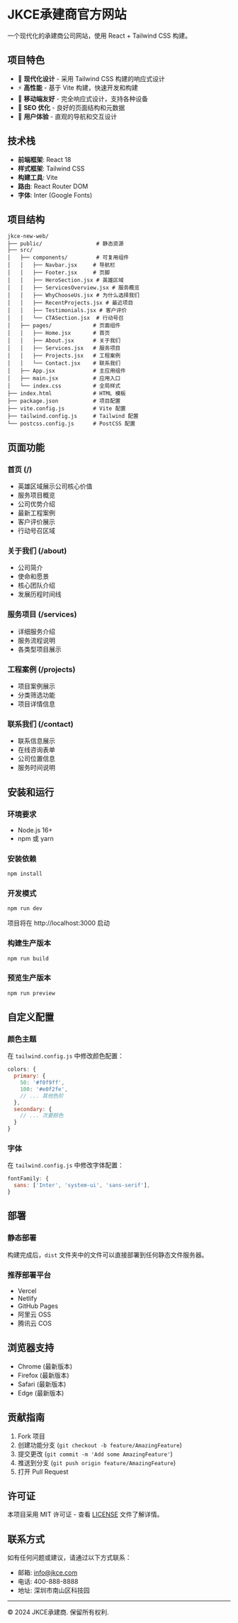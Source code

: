 # JKCE承建商官方网站

一个现代化的承建商公司网站，使用 React + Tailwind CSS 构建。

## 项目特色

- 🎨 **现代化设计** - 采用 Tailwind CSS 构建的响应式设计
- ⚡ **高性能** - 基于 Vite 构建，快速开发和构建
- 📱 **移动端友好** - 完全响应式设计，支持各种设备
- 🚀 **SEO 优化** - 良好的页面结构和元数据
- 🎯 **用户体验** - 直观的导航和交互设计

## 技术栈

- **前端框架**: React 18
- **样式框架**: Tailwind CSS
- **构建工具**: Vite
- **路由**: React Router DOM
- **字体**: Inter (Google Fonts)

## 项目结构

```
jkce-new-web/
├── public/                 # 静态资源
├── src/
│   ├── components/         # 可复用组件
│   │   ├── Navbar.jsx     # 导航栏
│   │   ├── Footer.jsx     # 页脚
│   │   ├── HeroSection.jsx # 英雄区域
│   │   ├── ServicesOverview.jsx # 服务概览
│   │   ├── WhyChooseUs.jsx # 为什么选择我们
│   │   ├── RecentProjects.jsx # 最近项目
│   │   ├── Testimonials.jsx # 客户评价
│   │   └── CTASection.jsx  # 行动号召
│   ├── pages/             # 页面组件
│   │   ├── Home.jsx       # 首页
│   │   ├── About.jsx      # 关于我们
│   │   ├── Services.jsx   # 服务项目
│   │   ├── Projects.jsx   # 工程案例
│   │   └── Contact.jsx    # 联系我们
│   ├── App.jsx            # 主应用组件
│   ├── main.jsx           # 应用入口
│   └── index.css          # 全局样式
├── index.html             # HTML 模板
├── package.json           # 项目配置
├── vite.config.js         # Vite 配置
├── tailwind.config.js     # Tailwind 配置
└── postcss.config.js      # PostCSS 配置
```

## 页面功能

### 首页 (/)
- 英雄区域展示公司核心价值
- 服务项目概览
- 公司优势介绍
- 最新工程案例
- 客户评价展示
- 行动号召区域

### 关于我们 (/about)
- 公司简介
- 使命和愿景
- 核心团队介绍
- 发展历程时间线

### 服务项目 (/services)
- 详细服务介绍
- 服务流程说明
- 各类型项目展示

### 工程案例 (/projects)
- 项目案例展示
- 分类筛选功能
- 项目详情信息

### 联系我们 (/contact)
- 联系信息展示
- 在线咨询表单
- 公司位置信息
- 服务时间说明

## 安装和运行

### 环境要求
- Node.js 16+ 
- npm 或 yarn

### 安装依赖
```bash
npm install
```

### 开发模式
```bash
npm run dev
```
项目将在 http://localhost:3000 启动

### 构建生产版本
```bash
npm run build
```

### 预览生产版本
```bash
npm run preview
```

## 自定义配置

### 颜色主题
在 `tailwind.config.js` 中修改颜色配置：
```javascript
colors: {
  primary: {
    50: '#f0f9ff',
    100: '#e0f2fe',
    // ... 其他色阶
  },
  secondary: {
    // ... 次要颜色
  }
}
```

### 字体
在 `tailwind.config.js` 中修改字体配置：
```javascript
fontFamily: {
  sans: ['Inter', 'system-ui', 'sans-serif'],
}
```

## 部署

### 静态部署
构建完成后，`dist` 文件夹中的文件可以直接部署到任何静态文件服务器。

### 推荐部署平台
- Vercel
- Netlify
- GitHub Pages
- 阿里云 OSS
- 腾讯云 COS

## 浏览器支持

- Chrome (最新版本)
- Firefox (最新版本)
- Safari (最新版本)
- Edge (最新版本)

## 贡献指南

1. Fork 项目
2. 创建功能分支 (`git checkout -b feature/AmazingFeature`)
3. 提交更改 (`git commit -m 'Add some AmazingFeature'`)
4. 推送到分支 (`git push origin feature/AmazingFeature`)
5. 打开 Pull Request

## 许可证

本项目采用 MIT 许可证 - 查看 [LICENSE](LICENSE) 文件了解详情。

## 联系方式

如有任何问题或建议，请通过以下方式联系：

- 邮箱: info@jkce.com
- 电话: 400-888-8888
- 地址: 深圳市南山区科技园

---

© 2024 JKCE承建商. 保留所有权利.